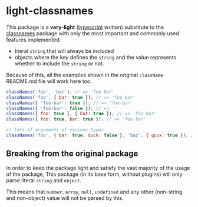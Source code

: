# light-classnames
This package is a **very-light** ([typescript](https://www.typescriptlang.org/) written) substitute to the [classnames](https://www.npmjs.com/package/classnames) package with only the most important and commonly used features implemented:

- literal `string` that will always be included
- objects where the key defines the `string` and the value represents whether to include the `string` or not.

Because of this, all the examples shown in the original `className` README.md file will work here too.
```js
classNames('foo', 'bar'); // => 'foo bar'
classNames('foo', { bar: true }); // => 'foo bar'
classNames({ 'foo-bar': true }); // => 'foo-bar'
classNames({ 'foo-bar': false }); // => ''
classNames({ foo: true }, { bar: true }); // => 'foo bar'
classNames({ foo: true, bar: true }); // => 'foo bar'

// lots of arguments of various types
classNames('foo', { bar: true, duck: false }, 'baz', { quux: true }); // => 'foo bar baz quux'
```

## Breaking from the original package
In order to keep the package light and satisfy the vast majority of the usage of the package, This package (in its base form, without plugins) will only parse literal `string` and `object`.

This means that `number`, `array`, `null`, `undefined` and any other (non-string and non-object) value will not be parsed by this.